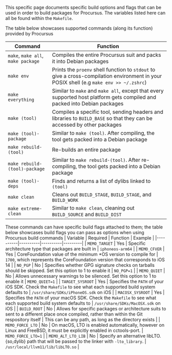 This specific page documents specific build options and flags that can be used in order to build packages for Procursus. The variables listed here can all be found within the ``Makefile``.

The table below showcases supported commands (along its function) provided by Procursus

| Command | Function |
|---------|----------|
| ``make``, ``make all``, ``make package`` | Compiles the entire Procursus suit and packs it into Debian packages |
| ``make env`` | Prints the ``proenv`` shell function to ``stdout`` to give a cross-compilation environment in your POSIX shell (e.g ``make env >> ~/.zshrc``) |
| ``make everything`` | Similar to ``make`` and ``make all``, except that every supported host platform gets compiled and packed into Debian packages |
| ``make (tool)`` | Compiles a specific tool, sending headers and libraries to ``BUILD_BASE`` so that they can be accessed by other packages |
``make (tool)-package`` | Similar to ``make (tool)``. After compiling, the tool gets packed into a Debian package |
``make rebuild-(tool)`` | Re-builds an entire package |
``make rebuild-(tool)-package`` | Similar to ``make rebuild-(tool)``. After re-compiling, the tool gets packed into a Debian package |
| ``make (tool)-deps`` | Finds and returns a list of dylibs linked to ``(tool)`` |
| ``make clean`` | Cleans out ``BUILD_STAGE``, ``BUILD_STAGE``, and ``BUILD_WORK`` |
| ``make extreme-clean`` | Similar to ``make clean``, cleaning out ``BUILD_SOURCE`` and ``BUILD_DIST`` |

These commands can have specific build flags attached to them; the table below showcases build flags you can pass as options when using Procursus build commands
| Variable | Required | Function | Example |
|----------|----------|----------|---------|
| ``MEMO_TARGET`` | Yes | Specific architecture type that packages are built in | ``iphoneos-arm64`` | 
| ``MEMO_CFVER`` | Yes | CoreFoundation value of the minimum *OS version to compile for | ``1700``, which represents the CoreFoundation version that corresponds to iOS 14 |
| ``NO_PGP`` | No | Specifies whether GPG signature checks on tarballs should be skipped. Set this option to 1 to enable it | ``NO_PGP=1`` |
| ``MEMO_QUIET`` | No | Allows unnecessary warnings to be silenced. Set this option to 1 to enable it | ``MEMO_QUIET=1`` |
| ``TARGET_SYSROOT`` | Yes | Specifies the ``PATH`` of your iOS SDK. Check the ``Makefile`` to see what each supported build system defaults to | ``/usr/share/SDKs/iPhoneOS.sdk`` on iOS |
| ``MACOSX_SYSROOT`` | Yes | Specifies the ``PATH`` of your macOS SDK. Check the ``Makefile`` to see what each supported build system defaults to | ``/usr/share/SDKs/MacOSX.sdk`` on iOS |
| ``BUILD_ROOT`` | No | Allows for specific packages or architecture suits to sent to a different place once compiled, rather than within the Git respository itself | This can be any path, as long as the directory exists |
| ``MEMO_FORCE_LTO`` | No | On macOS, LTO is enabled automatically, however on Linux and FreeBSD, it must be explicitly enabled in cctools-port. | ``MEMO_FORCE_LTO=1`` |
| ``MEMO_ALT_LTO_LIB`` | No | Specify an alternative libLTO.{so,dylib} path that will be passed to the linker with ``-lto_library``. | ``/usr/local/llvm11/lib/libLTO.so`` |
